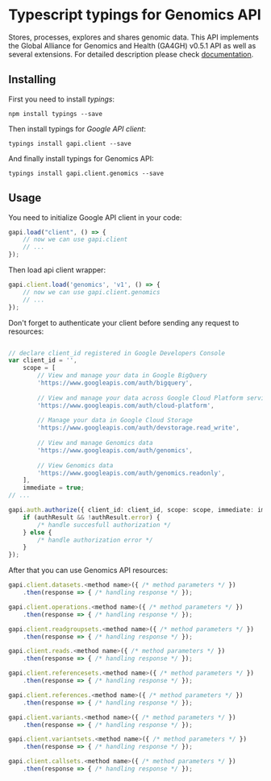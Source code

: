 # Typescript typings for Genomics API
Stores, processes, explores and shares genomic data. This API implements the Global Alliance for Genomics and Health (GA4GH) v0.5.1 API as well as several extensions.
For detailed description please check [documentation](https://cloud.google.com/genomics/).

## Installing

First you need to install *typings*:
```
npm install typings --save 
```

Then install typings for *Google API client*:
```
typings install gapi.client --save 
```

And finally install typings for Genomics API:
```
typings install gapi.client.genomics --save 
```

## Usage

You need to initialize Google API client in your code:
```typescript
gapi.load("client", () => { 
    // now we can use gapi.client
    // ... 
});
```

Then load api client wrapper:
```typescript
gapi.client.load('genomics', 'v1', () => {
    // now we can use gapi.client.genomics
    // ... 
});
```

Don't forget to authenticate your client before sending any request to resources:
```typescript

// declare client_id registered in Google Developers Console
var client_id = '',
    scope = [     
        // View and manage your data in Google BigQuery
        'https://www.googleapis.com/auth/bigquery',
    
        // View and manage your data across Google Cloud Platform services
        'https://www.googleapis.com/auth/cloud-platform',
    
        // Manage your data in Google Cloud Storage
        'https://www.googleapis.com/auth/devstorage.read_write',
    
        // View and manage Genomics data
        'https://www.googleapis.com/auth/genomics',
    
        // View Genomics data
        'https://www.googleapis.com/auth/genomics.readonly',
    ],
    immediate = true;
// ...

gapi.auth.authorize({ client_id: client_id, scope: scope, immediate: immediate }, authResult => {
    if (authResult && !authResult.error) {
        /* handle succesfull authorization */
    } else {
        /* handle authorization error */
    }
});            
```

After that you can use Genomics API resources:

```typescript
gapi.client.datasets.<method name>({ /* method parameters */ })
    .then(response => { /* handling response */ });

gapi.client.operations.<method name>({ /* method parameters */ })
    .then(response => { /* handling response */ });

gapi.client.readgroupsets.<method name>({ /* method parameters */ })
    .then(response => { /* handling response */ });

gapi.client.reads.<method name>({ /* method parameters */ })
    .then(response => { /* handling response */ });

gapi.client.referencesets.<method name>({ /* method parameters */ })
    .then(response => { /* handling response */ });

gapi.client.references.<method name>({ /* method parameters */ })
    .then(response => { /* handling response */ });

gapi.client.variants.<method name>({ /* method parameters */ })
    .then(response => { /* handling response */ });

gapi.client.variantsets.<method name>({ /* method parameters */ })
    .then(response => { /* handling response */ });

gapi.client.callsets.<method name>({ /* method parameters */ })
    .then(response => { /* handling response */ });
```